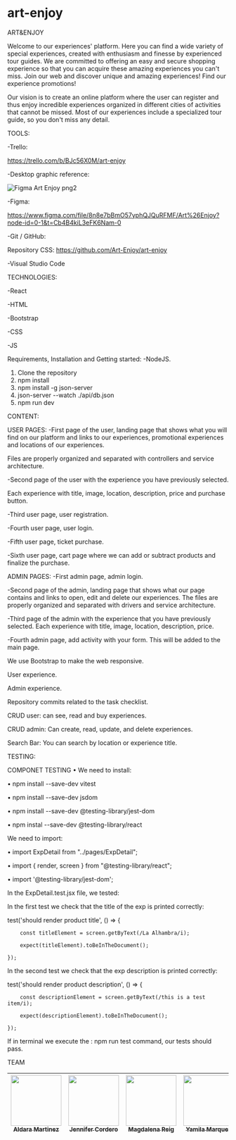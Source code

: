 # art-enjoy

ART&ENJOY

Welcome to our experiences' platform. Here you can find a wide variety of special experiences, created with enthusiasm and finesse by experienced tour guides. We are committed to offering an easy and secure shopping experience so that you can acquire these amazing experiences you can't miss. Join our web and discover unique and amazing experiences! Find our experience promotions!

Our vision is to create an online platform where the user can register and thus enjoy incredible experiences organized in different cities of activities that cannot be missed. Most of our experiences include a specialized tour guide, so you don't miss any detail.

TOOLS:

-Trello:

https://trello.com/b/BJc56X0M/art-enjoy

-Desktop graphic reference:

![Figma Art Enjoy png2](https://user-images.githubusercontent.com/117833121/228344491-07f0b076-9d68-4098-a8cb-9ee33928352b.png)

-Figma:

https://www.figma.com/file/8n8e7bBmO57yphQJQuRFMF/Art%26Enjoy?node-id=0-1&t=Cb4B4kiL3eFK6Nam-0

-Git / GitHub:

Repository CSS: https://github.com/Art-Enjoy/art-enjoy

-Visual Studio Code

TECHNOLOGIES:

-React

-HTML

-Bootstrap

-CSS

-JS



Requirements, Installation and Getting started:
-NodeJS.

1) Clone the repository
2) npm install
3) npm install -g json-server
4) json-server --watch ./api/db.json
5) npm run dev

CONTENT:

USER PAGES:
-First page of the user, landing page that shows what you will find on our platform and links to our experiences, promotional experiences and locations of our experiences.

Files are properly organized and separated with controllers and service architecture.

-Second page of the user with the experience you have previously selected.

Each experience with title, image, location, description, price and purchase button.

-Third user page, user registration.

-Fourth user page, user login.

-Fifth user page, ticket purchase.

-Sixth user page, cart page where we can add or subtract products and finalize the purchase.


ADMIN PAGES:
-First admin page, admin login.

-Second page of the admin, landing page that shows what our page contains and links to open, edit and delete our experiences.
The files are properly organized and separated with drivers and service architecture.

-Third page of the admin with the experience that you have previously selected.
Each experience with title, image, location, description, price.

-Fourth admin page, add activity with your form. This will be added to the main page.



We use Bootstrap to make the web responsive.

User experience.

Admin experience.

Repository commits related to the task checklist.

CRUD user: can see, read and buy experiences.

CRUD admin: Can create, read, update, and delete experiences.

Search Bar: You can search by location or experience title.



TESTING:

COMPONET TESTING 
•	We need to install:

•	npm install --save-dev vitest

•	npm install --save-dev jsdom 

•	npm install --save-dev @testing-library/jest-dom

•	npm instal --save-dev @testing-library/react


We need to import:

•	import ExpDetail from "../pages/ExpDetail";

•	import { render, screen } from "@testing-library/react";

•	import '@testing-library/jest-dom';


In the ExpDetail.test.jsx file, we tested:


In the first test we check that the title of the exp is printed
correctly:


test('should render product title', () => {

        const titleElement = screen.getByText(/La Alhambra/i);
        
        expect(titleElement).toBeInTheDocument();
        
    });
    
    

In the second test we check that the exp description is printed
correctly:


test('should render product description', () => {

        const descriptionElement = screen.getByText(/this is a test item/i);
        
        expect(descriptionElement).toBeInTheDocument();
        
    });
    
    

If in terminal we execute the : npm run test command, our tests should pass.


TEAM

[<img src="https://avatars.githubusercontent.com/u/117835592?v=4" width=115><br><sub> Aldara Martinez </sub>](https://github.com/AldaraMG)| [<img src="https://avatars.githubusercontent.com/u/117833121?v=4" width=115><br><sub>Jennifer Cordero</sub>](https://github.com/JenniferCorderoR) | [<img src="https://avatars.githubusercontent.com/u/117833691?v=4" width=115><br><sub>Magdalena Reig</sub>](https://github.com/MagdalenaRB) | [<img src="https://avatars.githubusercontent.com/u/117834108?v=4" width=115><br><sub>Yamila Marquez</sub>](https://github.com/Milacover) | [<img src="https://avatars.githubusercontent.com/u/124665913?v=4" width=115><br><sub>Miriam García</sub>](https://github.com/miriamremesal) |
| :---: | :---: | :---: |  :---: |  :---: | 
